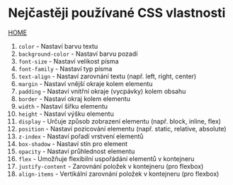 # Nejčastěji používané CSS vlastnosti
[HOME](README.md)

1. `color` - Nastaví barvu textu
2. `background-color` - Nastaví barvu pozadí
3. `font-size` - Nastaví velikost písma
4. `font-family` - Nastaví typ písma
5. `text-align` - Nastaví zarovnání textu (např. left, right, center)
6. `margin` - Nastaví vnější okraje kolem elementu
7. `padding` - Nastaví vnitřní okraje (vycpávky) kolem obsahu
8. `border` - Nastaví okraj kolem elementu
9. `width` - Nastaví šířku elementu
10. `height` - Nastaví výšku elementu
11. `display` - Určuje způsob zobrazení elementu (např. block, inline, flex)
12. `position` - Nastaví pozicování elementu (např. static, relative, absolute)
13. `z-index` - Nastaví pořadí vrstvení elementů
14. `box-shadow` - Nastaví stín pro element
15. `opacity` - Nastaví průhlednost elementu
16. `flex` - Umožňuje flexibilní uspořádání elementů v kontejneru
17. `justify-content` - Zarovnání položek v kontejneru (pro flexbox)
18. `align-items` - Vertikální zarovnání položek v kontejneru (pro flexbox)
